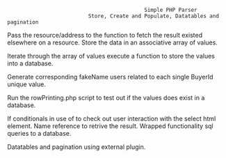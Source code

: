                                                 Simple PHP Parser 
                              Store, Create and Populate, Datatables and pagination
										

Pass the resource/address to the function to fetch the result existed elsewhere on a resource. Store the data in an associative array of values.

Iterate through the array of values execute a function to store the values into a database.

Generate corresponding fakeName users related to each single BuyerId unique value.

Run the rowPrinting.php script to test out if the values does exist in a database.

If conditionals in use of to check out user interaction with the select html element.
Name reference to retrive the result. Wrapped functionality sql queries to a database.

 Datatables and pagination using external plugin.
